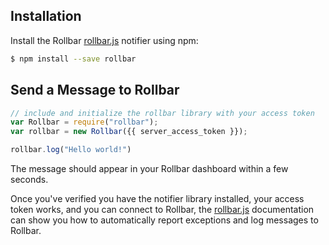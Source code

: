 ## Installation

Install the Rollbar <a href="https://github.com/rollbar/rollbar.js" target="_blank" rel="noopener">rollbar.js</a> notifier using npm:

```bash
$ npm install --save rollbar
```

## Send a Message to Rollbar

```javascript
// include and initialize the rollbar library with your access token
var Rollbar = require("rollbar");
var rollbar = new Rollbar({{ server_access_token }});

rollbar.log("Hello world!")
```

The message should appear in your Rollbar dashboard within a few seconds.

Once you've verified you have the notifier library installed, your access token works,
and you can connect to Rollbar, the <a href="https://github.com/rollbar/rollbar.js" target="_blank" rel="noopener">rollbar.js</a>
documentation can show you how to automatically report exceptions and log messages to Rollbar.
